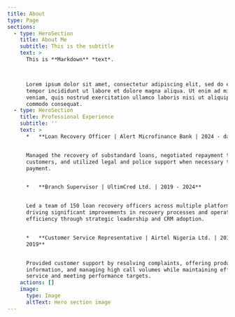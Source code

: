```yaml
---
title: About
type: Page
sections:
  - type: HeroSection
    title: About Me
    subtitle: This is the subtitle
    text: >
      This is **Markdown** *text*.



      Lorem ipsum dolor sit amet, consectetur adipiscing elit, sed do eiusmod
      tempor incididunt ut labore et dolore magna aliqua. Ut enim ad minim
      veniam, quis nostrud exercitation ullamco laboris nisi ut aliquip ex ea
      commodo consequat.
  - type: HeroSection
    title: Professional Experience
    subtitle: ''
    text: >
      *   **Loan Recovery Officer | Alert Microfinance Bank | 2024 - date**


      Managed the recovery of substandard loans, negotiated repayment terms with
      customers, and utilized legal and police support when necessary to enforce
      payment.


      *   **Branch Supervisor | UltimCred Ltd. | 2019 - 2024**


      Led a team of 150 loan recovery officers across multiple platforms,
      driving significant improvements in recovery processes and operational
      efficiency through strategic leadership and CRM adoption.


      *   **Customer Service Representative | Airtel Nigeria Ltd. | 2018 -
      2019**


      Provided customer support by resolving complaints, offering product
      information, and managing high call volumes while maintaining efficient
      service and meeting performance targets.
    actions: []
    image:
      type: Image
      altText: Hero section image
---
```


